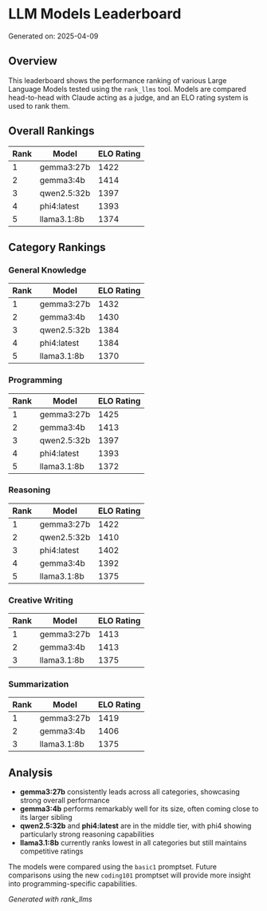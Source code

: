 # LLM Models Leaderboard

Generated on: 2025-04-09

## Overview
This leaderboard shows the performance ranking of various Large Language Models tested using the `rank_llms` tool. Models are compared head-to-head with Claude acting as a judge, and an ELO rating system is used to rank them.

## Overall Rankings

| Rank | Model | ELO Rating |
|------|-------|------------|
| 1 | gemma3:27b | 1422 |
| 2 | gemma3:4b | 1414 |
| 3 | qwen2.5:32b | 1397 |
| 4 | phi4:latest | 1393 |
| 5 | llama3.1:8b | 1374 |

## Category Rankings

### General Knowledge

| Rank | Model | ELO Rating |
|------|-------|------------|
| 1 | gemma3:27b | 1432 |
| 2 | gemma3:4b | 1430 |
| 3 | qwen2.5:32b | 1384 |
| 4 | phi4:latest | 1384 |
| 5 | llama3.1:8b | 1370 |

### Programming

| Rank | Model | ELO Rating |
|------|-------|------------|
| 1 | gemma3:27b | 1425 |
| 2 | gemma3:4b | 1413 |
| 3 | qwen2.5:32b | 1397 |
| 4 | phi4:latest | 1393 |
| 5 | llama3.1:8b | 1372 |

### Reasoning

| Rank | Model | ELO Rating |
|------|-------|------------|
| 1 | gemma3:27b | 1422 |
| 2 | qwen2.5:32b | 1410 |
| 3 | phi4:latest | 1402 |
| 4 | gemma3:4b | 1392 |
| 5 | llama3.1:8b | 1375 |

### Creative Writing

| Rank | Model | ELO Rating |
|------|-------|------------|
| 1 | gemma3:27b | 1413 |
| 2 | gemma3:4b | 1413 |
| 3 | llama3.1:8b | 1375 |

### Summarization

| Rank | Model | ELO Rating |
|------|-------|------------|
| 1 | gemma3:27b | 1419 |
| 2 | gemma3:4b | 1406 |
| 3 | llama3.1:8b | 1375 |

## Analysis

- **gemma3:27b** consistently leads across all categories, showcasing strong overall performance
- **gemma3:4b** performs remarkably well for its size, often coming close to its larger sibling
- **qwen2.5:32b** and **phi4:latest** are in the middle tier, with phi4 showing particularly strong reasoning capabilities 
- **llama3.1:8b** currently ranks lowest in all categories but still maintains competitive ratings

The models were compared using the `basic1` promptset. Future comparisons using the new `coding101` promptset will provide more insight into programming-specific capabilities.

*Generated with rank_llms*